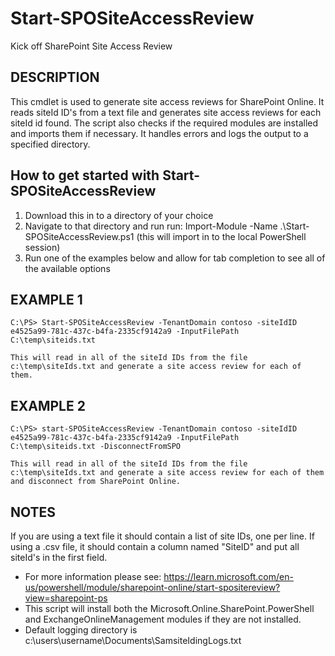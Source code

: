 # Start-SPOSiteAccessReview
Kick off SharePoint Site Access Review

## DESCRIPTION

This cmdlet is used to generate site access reviews for SharePoint Online. It reads siteId ID's from a text file and generates site access reviews for each siteId id found. The script also checks if the required modules are installed and imports them if necessary. It handles errors and logs the output to a specified directory.

## How to get started with Start-SPOSiteAccessReview

1. Download this in to a directory of your choice
2. Navigate to that directory and run run: Import-Module -Name .\Start-SPOSiteAccessReview.ps1 (this will import in to the local PowerShell session)
3. Run one of the examples below and allow for tab completion to see all of the available options

## EXAMPLE 1
    C:\PS> Start-SPOSiteAccessReview -TenantDomain contoso -siteIdID e4525a99-781c-437c-b4fa-2335cf9142a9 -InputFilePath C:\temp\siteids.txt

    This will read in all of the siteId IDs from the file c:\temp\siteIds.txt and generate a site access review for each of them.

## EXAMPLE 2
    C:\PS> start-SPOSiteAccessReview -TenantDomain contoso -siteIdID e4525a99-781c-437c-b4fa-2335cf9142a9 -InputFilePath C:\temp\siteids.txt -DisconnectFromSPO

    This will read in all of the siteId IDs from the file c:\temp\siteIds.txt and generate a site access review for each of them and disconnect from SharePoint Online.

## NOTES
If you are using a text file it should contain a list of site IDs, one per line. If using a .csv file, it should contain a column named "SiteID" and put all siteId's in the first field.

- For more information please see: https://learn.microsoft.com/en-us/powershell/module/sharepoint-online/start-spositereview?view=sharepoint-ps
- This script will install both the Microsoft.Online.SharePoint.PowerShell and ExchangeOnlineManagement modules if they are not installed.
- Default logging directory is c:\users\username\Documents\SamsiteIdingLogs.txt